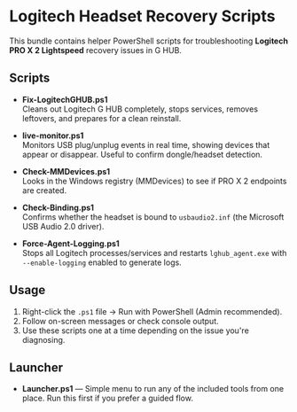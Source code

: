 # Logitech Headset Recovery Scripts

This bundle contains helper PowerShell scripts for troubleshooting **Logitech PRO X 2 Lightspeed** recovery issues in G HUB.

## Scripts

- **Fix-LogitechGHUB.ps1**  
  Cleans out Logitech G HUB completely, stops services, removes leftovers, and prepares for a clean reinstall.

- **live-monitor.ps1**  
  Monitors USB plug/unplug events in real time, showing devices that appear or disappear. Useful to confirm dongle/headset detection.

- **Check-MMDevices.ps1**  
  Looks in the Windows registry (MMDevices) to see if PRO X 2 endpoints are created.

- **Check-Binding.ps1**  
  Confirms whether the headset is bound to `usbaudio2.inf` (the Microsoft USB Audio 2.0 driver).

- **Force-Agent-Logging.ps1**  
  Stops all Logitech processes/services and restarts `lghub_agent.exe` with `--enable-logging` enabled to generate logs.

## Usage
1. Right-click the `.ps1` file → Run with PowerShell (Admin recommended).
2. Follow on-screen messages or check console output.
3. Use these scripts one at a time depending on the issue you're diagnosing.


## Launcher
- **Launcher.ps1** — Simple menu to run any of the included tools from one place. Run this first if you prefer a guided flow.
